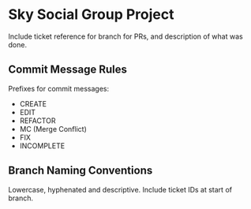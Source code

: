 # Sky Social Group Project

Include ticket reference for branch for PRs, and description of what was done.

## Commit Message Rules
Prefixes for commit messages:
  - CREATE
  - EDIT
  - REFACTOR
  - MC (Merge Conflict)
  - FIX
  - INCOMPLETE

## Branch Naming Conventions
Lowercase, hyphenated and descriptive.
Include ticket IDs at start of branch.
